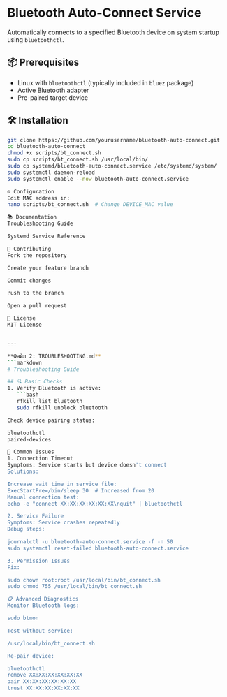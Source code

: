 # Bluetooth Auto-Connect Service

Automatically connects to a specified Bluetooth device on system startup using `bluetoothctl`.

## 📦 Prerequisites
- Linux with `bluetoothctl` (typically included in `bluez` package)
- Active Bluetooth adapter
- Pre-paired target device

## 🛠 Installation
```bash
git clone https://github.com/yourusername/bluetooth-auto-connect.git
cd bluetooth-auto-connect
chmod +x scripts/bt_connect.sh
sudo cp scripts/bt_connect.sh /usr/local/bin/
sudo cp systemd/bluetooth-auto-connect.service /etc/systemd/system/
sudo systemctl daemon-reload
sudo systemctl enable --now bluetooth-auto-connect.service

⚙ Configuration
Edit MAC address in:
nano scripts/bt_connect.sh  # Change DEVICE_MAC value

📚 Documentation
Troubleshooting Guide

Systemd Service Reference

🤝 Contributing
Fork the repository

Create your feature branch

Commit changes

Push to the branch

Open a pull request

📜 License
MIT License


---

**Файл 2: TROUBLESHOOTING.md**
```markdown
# Troubleshooting Guide

## 🔍 Basic Checks
1. Verify Bluetooth is active:
   ```bash
   rfkill list bluetooth
   sudo rfkill unblock bluetooth

Check device pairing status:

bluetoothctl
paired-devices

🚨 Common Issues
1. Connection Timeout
Symptoms: Service starts but device doesn't connect
Solutions:

Increase wait time in service file:
ExecStartPre=/bin/sleep 30  # Increased from 20
Manual connection test:
echo -e "connect XX:XX:XX:XX:XX:XX\nquit" | bluetoothctl

2. Service Failure
Symptoms: Service crashes repeatedly
Debug steps:

journalctl -u bluetooth-auto-connect.service -f -n 50
sudo systemctl reset-failed bluetooth-auto-connect.service

3. Permission Issues
Fix:

sudo chown root:root /usr/local/bin/bt_connect.sh
sudo chmod 755 /usr/local/bin/bt_connect.sh

📋 Advanced Diagnostics
Monitor Bluetooth logs:

sudo btmon

Test without service:

/usr/local/bin/bt_connect.sh

Re-pair device:

bluetoothctl
remove XX:XX:XX:XX:XX:XX
pair XX:XX:XX:XX:XX:XX
trust XX:XX:XX:XX:XX:XX


